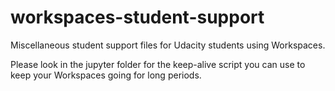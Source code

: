 # workspaces-student-support
Miscellaneous student support files for Udacity students using Workspaces.

Please look in the jupyter folder for the keep-alive script you can use to keep your Workspaces going for long periods.

